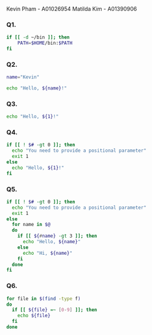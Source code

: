 
Kevin Pham - A01026954
Matilda Kim - A01390906

### Q1.

```bash
if [[ -d ~/bin ]]; then
	PATH=$HOME/bin:$PATH
fi
```
### Q2.

```bash
name="Kevin"

echo "Hello, ${name}!"
```
### Q3.

```bash
echo "Hello, ${1}!"
```
### Q4.

```bash
if [[ ! $# -gt 0 ]]; then
  echo "You need to provide a positional parameter"
  exit 1
else
  echo "Hello, ${1}!"
fi
```
### Q5.

```bash
if [[ ! $# -gt 0 ]]; then
  echo "You need to provide a positional parameter"
  exit 1
else
  for name in $@
  do
    if [[ ${#name} -gt 3 ]]; then
      echo "Hello, ${name}"
    else
      echo "Hi, ${name}"
    fi
  done
fi
```
### Q6.

```bash
for file in $(find -type f)
do
  if [[ ${file} =~ [0-9] ]]; then
    echo ${file}
  fi
done
```


